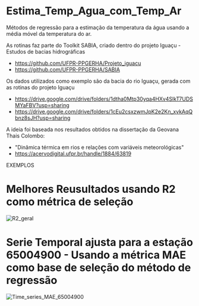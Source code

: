 # Estima_Temp_Agua_com_Temp_Ar
Métodos de regressão para a estimação da temperatura da água usando a média móvel da temperatura do ar.

As rotinas faz parte do Toolkit SABIA, criado dentro do projeto Iguaçu - Estudos de bacias hidrográficas
- https://github.com/UFPR-PPGERHA/Projeto_iguacu
- https://github.com/UFPR-PPGERHA/SABIA

Os dados utilizados como exemplo são da bacia do rio Iguaçu, gerada com as rotinas do projeto Iguaçu
- https://drive.google.com/drive/folders/1dtha0Mtp30yqa4HXv4SlkT7UDSMYaFBV?usp=sharing
- https://drive.google.com/drive/folders/1cEu2csxzwmJpK2e2Kn_xvkAqQbnz8sJH?usp=sharing
 
A ideia foi baseada nos resultados obtidos na dissertação da Geovana Thais Colombo: 
 - "Dinâmica térmica em rios e relações com variáveis meteorológicas" 
 - https://acervodigital.ufpr.br/handle/1884/63819

EXEMPLOS
# Melhores Reusultados usando R2 como métrica de seleção
![R2_geral](https://user-images.githubusercontent.com/73908748/131568897-cd062732-1ca8-45d8-a8a5-75e0407225ee.png)

# Serie Temporal ajusta para a estação 65004900 - Usando a métrica MAE como base de seleção do método de regressão
![Time_series_MAE_65004900](https://user-images.githubusercontent.com/73908748/131569047-8cff5bb2-e8fe-40ca-ae97-3ce3946f3bee.png)
